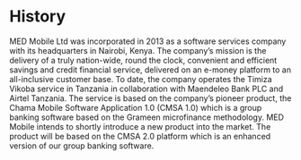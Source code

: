 # History

MED Mobile Ltd was incorporated in 2013 as a software services company with its headquarters in Nairobi, Kenya. The company’s mission is the delivery of a truly nation-wide, round the clock, convenient and efficient savings and credit financial service, delivered on an e-money platform to an all-inclusive customer base.
To date, the company operates the Timiza Vikoba service in Tanzania in collaboration with Maendeleo Bank PLC and Airtel Tanzania. The service is based on the company’s pioneer product, the Chama Mobile Software Application 1.0 (CMSA 1.0) which is a group banking software based on the Grameen microfinance methodology.
MED Mobile intends to shortly introduce a new product into the market. The product will be based on the CMSA 2.0 platform which is an enhanced version of our group banking software.
